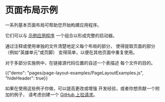# 页面布局示例

<p class="description">一系列基本页面布局可帮助您开始构建应用程序。</p>

它们可以与 [示例应用程序](https://github.com/mui-org/material-ui/tree/master/examples) 一个组合以形成完整的启动器。

通过注释或使用单独的文件清楚地定义每个布局的部分， 使得提取页面的部分（例如“英雄单元”或页脚） 变得简单，以便在其他页面中重复使用。

对于多部分实施例中，在链接源代码位置的自述一个表描述 每个文件的目的。

{{"demo": "pages/page-layout-examples/PageLayoutExamples.js", "hideHeader": true}}

如果在使用这些例子你做，可以提高更改或增强 开发经验，或者你想贡献一个附加的例子， 请考虑创建一个 [GitHub 上拉请求](https://github.com/mui-org/material-ui/pulls)。
